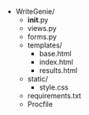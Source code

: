 - WriteGenie/
  - __init__.py
  - views.py
  - forms.py
  - templates/
    - base.html
    - index.html
    - results.html
  - static/
    - style.css
  - requirements.txt
  - Procfile
